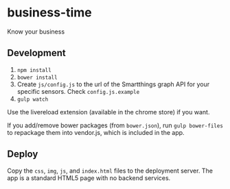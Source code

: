 # business-time
Know your business

## Development

1. `npm install`
2. `bower install`
3. Create `js/config.js` to the url of the Smartthings graph API for your specific sensors. Check `config.js.example`
4. `gulp watch`

Use the livereload extension (available in the chrome store) if you want.

If you add/remove bower packages (from `bower.json`), run `gulp bower-files` to repackage them into vendor.js, which is included in the app.

## Deploy

Copy the `css`, `img`, `js`, and `index.html` files to the deployment server. The app is a standard HTML5 page with no backend services.
